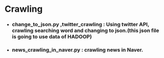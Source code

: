 # Crawling

- ### change_to_json.py ,twitter_crawling : Using twitter API, crawling searching word and changing to json.(this json file is going to use data of HADOOP)
- ### news_crawling_in_naver.py : crawling news in Naver.
